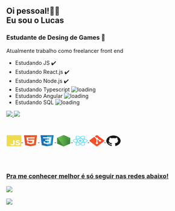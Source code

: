 ## Oi pessoal!🖐🏻<br> Eu sou o Lucas
### Estudante de Desing de Games 👾
Atualmente trabalho como freelancer front end
- Estudando JS ✔️
- Estudando React.js ✔️
- Estudando Node.js ✔️
- Estudando Typescript <img width="20" height="20" src="https://img.icons8.com/ios-filled/50/loading.png" alt="loading"/>
- Estudando Angular <img width="20" height="20" src="https://img.icons8.com/ios-filled/50/loading.png" alt="loading"/>
- Estudando SQL <img width="20" height="20" src="https://img.icons8.com/ios-filled/50/loading.png" alt="loading"/>
 <div>
   <a href="https://github.com/Lucas-SFernandez">
   <img height="180em" src="https://github-readme-stats.vercel.app/api?username=Lucas-SFernandez&show_icons=true&theme=tokyonight&include_all_commits=true&count_private=true"/>
   <img height="180em" src="https://github-readme-stats.vercel.app/api/top-langs/?username=Lucas-SFernandez&layout=compact&langs_count=6&theme=tokyonight"/>
</div>

##
    
<div style="display: inline_block"><br>
  <img align="center" alt="Js" height="30" width="40" src="https://raw.githubusercontent.com/devicons/devicon/master/icons/javascript/javascript-plain.svg">
  <img align="center" alt="HTML" height="30" width="40" src="https://raw.githubusercontent.com/devicons/devicon/master/icons/html5/html5-original.svg">
  <img align="center" alt="CSS" height="30" width="40" src="https://raw.githubusercontent.com/devicons/devicon/master/icons/css3/css3-original.svg">
  <img align="center" alt="nodejs" height="30" width="40" src="https://raw.githubusercontent.com/devicons/devicon/master/icons/nodejs/nodejs-original.svg">
 <img align="center" alt="nodejs" height="30" width="40" src="https://raw.githubusercontent.com/devicons/devicon/master/icons/react/react-original.svg">
 <img align="center" alt="nodejs" height="30" width="40" src="https://raw.githubusercontent.com/devicons/devicon/master/icons/git/git-original.svg">
 <img align="center" alt="nodejs" height="30" width="40" src="https://raw.githubusercontent.com/devicons/devicon/master/icons/github/github-original.svg">
</div>

##
 
 <br>
 
  ### Pra me conhecer melhor é só seguir nas redes abaixo!
 
<div> 
  
  <a href="https://www.instagram.com/lucas.novis/" target="_blank"><img src="https://img.shields.io/badge/-Instagram-%23E4405F?style=for-the-badge&logo=instagram&logoColor=white" target="_blank"></a>
 
  <a href = "lucas97sf@gmail.com"><img src="https://img.shields.io/badge/-Gmail-%23333?style=for-the-badge&logo=gmail&logoColor=white" target="_blank"></a>

</div>
